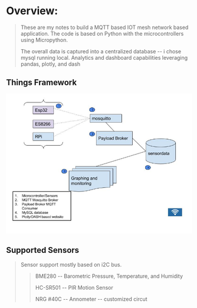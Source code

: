 


# Overview:
> These are my notes to build a MQTT based IOT mesh network based application.   The code is based on Python with the microcontrollers using Micropython.   
>
> The overall data is captured into a centralized database -- i chose mysql running local. Analytics and dashboard capabilities leveraging pandas, plotly, and dash
>

## Things Framework
<img src="https://github.com/sysjay/things/blob/master/images/things.jpg">

## Supported Sensors
> Sensor support mostly based on i2C bus.
>> BME280 -- Barometric Pressure, Temperature, and Humidity
>>
>> HC-SR501 -- PIR Motion Sensor
>> 
>> NRG #40C -- Annometer -- customized circut
